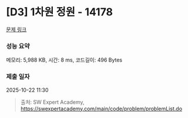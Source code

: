# [D3] 1차원 정원 - 14178 

[문제 링크](https://swexpertacademy.com/main/code/problem/problemDetail.do?contestProbId=AX_N3oSqcyUDFARi) 

### 성능 요약

메모리: 5,988 KB, 시간: 8 ms, 코드길이: 496 Bytes

### 제출 일자

2025-10-22 11:30



> 출처: SW Expert Academy, https://swexpertacademy.com/main/code/problem/problemList.do